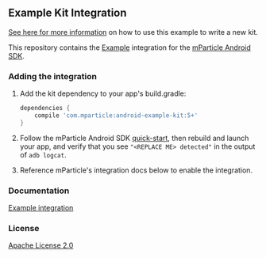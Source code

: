 ## Example Kit Integration

[See here for more information](https://github.com/mParticle/mparticle-android-sdk/wiki/Kit-Development) on how to use this example to write a new kit.

This repository contains the [Example](https://www.example.com/) integration for the [mParticle Android SDK](https://github.com/mParticle/mparticle-android-sdk).

### Adding the integration

1. Add the kit dependency to your app's build.gradle:

    ```groovy
    dependencies {
        compile 'com.mparticle:android-example-kit:5+'
    }
    ```
2. Follow the mParticle Android SDK [quick-start](https://github.com/mParticle/mparticle-android-sdk), then rebuild and launch your app, and verify that you see `"<REPLACE ME> detected"` in the output of `adb logcat`.
3. Reference mParticle's integration docs below to enable the integration.

### Documentation

[Example integration](http://docs.mparticle.com/?java#REPLACEME)

### License

[Apache License 2.0](http://www.apache.org/licenses/LICENSE-2.0)
